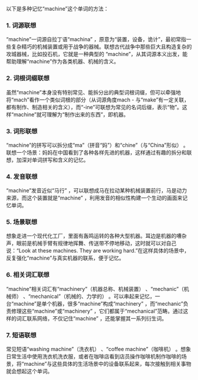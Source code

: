 以下是多种记忆“machine”这个单词的方法：
### 1. 词源联想
“machine”一词源自拉丁语“machina” ，原意为“装置，设备，诡计”，最初常指一些复杂精巧的机械装置或用于战争的器械。联想古代战争中那些巨大且构造复杂的攻城器械，比如投石机，它就是一种典型的 “machine”，从其词源本义出发，能帮助理解“machine”作为各类机器、机械的含义。

### 2. 词根词缀联想 
虽然“machine”本身没有特别常见、能拆分出的典型词根词缀，但可以牵强地将“mach”看作一个类似词根的部分（从词源角度mach - 与“make”有一定关联，都有制作、制造相关的含义），而“-ine”可联想为常见的名词后缀，表示“物”。这样“machine”就可理解为“制作出来的东西”，即机器。 

### 3. 词形联想 
“machine”的拼写可以拆分成“ma”（拼音“妈”）和“chine”（与“China”形似） 。联想一个场景：妈妈在中国看到了各种各样先进的机器，这样通过有趣的拆分和联想，加深对单词拼写和含义的记忆。 

### 4. 发音联想 
“machine”发音近似“马行” ，可以联想成马在拉动某种机械装置前行，马是动力来源，而这个装置就是“machine” ，利用发音的相似性构建一个生动的画面来记忆单词。 

### 5. 场景联想 
想象走进一个现代化工厂，里面有轰鸣运转的各种大型机器。耳边是机器的嘈杂声，眼前是机械手臂有规律地挥舞、传送带不停地移动，这时就可以对自己说：“Look at these machines. They are working hard.”在这样具体的场景中，反复强化“machine”与真实机器的联系，便于记忆。 

### 6. 相关词汇联想 
“machine”相关词汇有“machinery”（机器总称、机械装置） 、“mechanic”（机械师） 、“mechanical”（机械的、力学的） 。可以串起来记忆，一台“machine”是单个机器，很多“machine”构成“machinery” ，而“mechanic”负责修理这些“machine”或“machinery” ，它们都属于“mechanical”范畴。通过这样的词汇联系网络，不仅记住“machine” ，还能掌握其一系列衍生词。 

### 7. 短语联想 
常见短语“washing machine”（洗衣机） 、“coffee machine”（咖啡机） 。想象日常生活中使用洗衣机洗衣服，或者在咖啡店看到店员操作咖啡机制作咖啡的场景，将“machine”与这些具体的生活场景中的设备联系起来，每次接触到相关事物就会想起这个单词。 